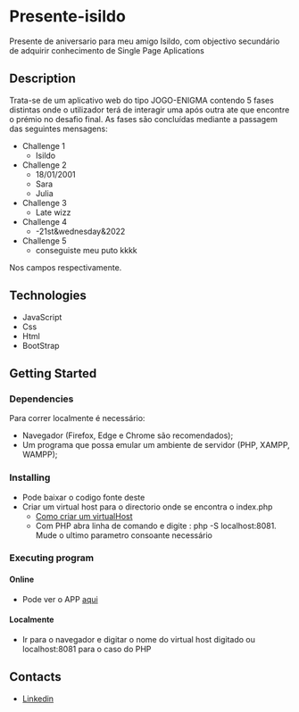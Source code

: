 # Presente-isildo

Presente de aniversario para meu amigo Isildo, com objectivo secundário de adquirir conhecimento de Single Page Aplications

## Description

Trata-se de um aplicativo web do tipo JOGO-ENIGMA contendo 5 fases distintas
onde o utilizador terá de interagir uma após outra ate que encontre o prémio no desafio final.
As fases são concluídas mediante a passagem das seguintes mensagens:
- Challenge 1
  - Isildo
- Challenge 2
  - 18/01/2001
  - Sara
  - Julia
- Challenge 3
  - Late wizz
- Challenge 4
  - -21st&wednesday&2022
- Challenge 5
  - conseguiste meu puto kkkk

Nos campos respectivamente.

## Technologies
  - JavaScript
  - Css
  - Html
  - BootStrap

## Getting Started

### Dependencies
Para correr localmente é necessário:
- Navegador (Firefox, Edge e Chrome são recomendados);
- Um programa que possa emular um ambiente de servidor (PHP, XAMPP, WAMPP);

### Installing
- Pode baixar o codigo fonte deste 
- Criar um virtual host para o directorio onde se encontra o index.php
  - [Como criar um virtualHost ](https://www.visualdicas.com.br/index.php/tools/web-server/4-como-alterar-um-servidor-virtual-wamp-server)
  - Com PHP abra linha de comando e digite : php -S localhost:8081. Mude o ultimo parametro consoante necessário


### Executing program

#### Online
- Pode ver o APP [aqui](http://presente-isildo.herokuapp.com/)
#### Localmente
- Ir para o navegador e digitar o nome do virtual host digitado ou localhost:8081 para o caso do PHP

## Contacts
- [Linkedin](https://www.linkedin.com/in/mamunhe/)
